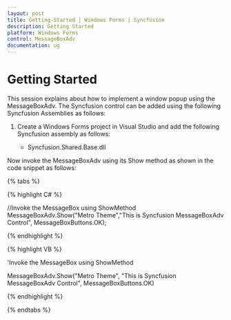 ```yaml
---
layout: post
title: Getting-Started | Windows Forms | Syncfusion
description: Getting Started
platform: Windows Forms
control: MessageBoxAdv
documentation: ug
---
```


# Getting Started

This session explains about how to implement a window popup using the MessageBoxAdv. The Syncfusion control can be added using the following Syncfusion Assemblies as follows:
1)	Create a Windows Forms project in Visual Studio and add the following Syncfusion assembly as follows:

    * Syncfusion.Shared.Base.dll

Now invoke the MessageBoxAdv using its Show method as shown in the code snippet as follows:

{% tabs %}

{% highlight C# %}

//Invoke the MessageBox using ShowMethod
MessageBoxAdv.Show("Metro Theme","This is Syncfusion MessageBoxAdv Control", MessageBoxButtons.OK);

{% endhighlight %}

{% highlight VB %}

'Invoke the MessageBox using ShowMethod

MessageBoxAdv.Show("Metro Theme", "This is Syncfusion MessageBoxAdv Control", MessageBoxButtons.OK)

{% endhighlight %}

{% endtabs %}


